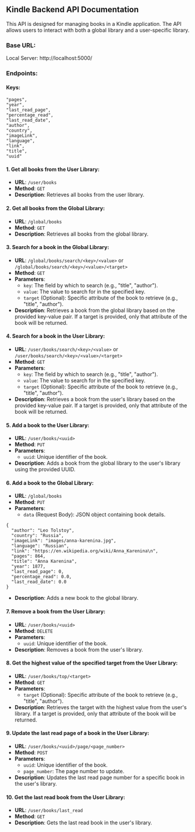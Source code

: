 ## Kindle Backend API Documentation

This API is designed for managing books in a Kindle application. The API allows users to interact with both a global library and a user-specific library.

### Base URL:

Local Server:
http://localhost:5000/

### Endpoints:

#### Keys:

```
"pages",
"year",
"last_read_page",
"percentage_read",
"last_read_date",
"author",
"country",
"imageLink",
"language",
"link",
"title",
"uuid"
```

#### 1. Get all books from the User Library:

- **URL**: `/user/books`
- **Method**: `GET`
- **Description**: Retrieves all books from the user library.

#### 2. Get all books from the Global Library:

- **URL**: `/global/books`
- **Method**: `GET`
- **Description**: Retrieves all books from the global library.

#### 3. Search for a book in the Global Library:

- **URL**: `/global/books/search/<key>/<value>` or `/global/books/search/<key>/<value>/<target>`
- **Method**: `GET`
- **Parameters**:
  - `key`: The field by which to search (e.g., "title", "author").
  - `value`: The value to search for in the specified key.
  - `target` (Optional): Specific attribute of the book to retrieve (e.g., "title", "author").
- **Description**: Retrieves a book from the global library based on the provided key-value pair. If a target is provided, only that attribute of the book will be returned.

#### 4. Search for a book in the User Library:

- **URL**: `/user/books/search/<key>/<value>` or `/user/books/search/<key>/<value>/<target>`
- **Method**: `GET`
- **Parameters**:
  - `key`: The field by which to search (e.g., "title", "author").
  - `value`: The value to search for in the specified key.
  - `target` (Optional): Specific attribute of the book to retrieve (e.g., "title", "author").
- **Description**: Retrieves a book from the user's library based on the provided key-value pair. If a target is provided, only that attribute of the book will be returned.

#### 5. Add a book to the User Library:

- **URL**: `/user/books/<uuid>`
- **Method**: `PUT`
- **Parameters**:
  - `uuid`: Unique identifier of the book.
- **Description**: Adds a book from the global library to the user's library using the provided UUID.

#### 6. Add a book to the Global Library:

- **URL**: `/global/books`
- **Method**: `PUT`
- **Parameters**:
  - `data` (Request Body): JSON object containing book details.

```
{
  "author": "Leo Tolstoy",
  "country": "Russia",
  "imageLink": "images/anna-karenina.jpg",
  "language": "Russian",
  "link": "https://en.wikipedia.org/wiki/Anna_Karenina\n",
  "pages": 864,
  "title": "Anna Karenina",
  "year": 1877,
  "last_read_page": 0,
  "percentage_read": 0.0,
  "last_read_date": 0.0
}
```

- **Description**: Adds a new book to the global library.

#### 7. Remove a book from the User Library:

- **URL**: `/user/books/<uuid>`
- **Method**: `DELETE`
- **Parameters**:
  - `uuid`: Unique identifier of the book.
- **Description**: Removes a book from the user's library.

#### 8. Get the highest value of the specified target from the User Library:

- **URL**: `/user/books/top/<target>`
- **Method**: `GET`
- **Parameters**:
  - `target` (Optional): Specific attribute of the book to retrieve (e.g., "title", "author").
- **Description**: Retrieves the target with the highest value from the user's library. If a target is provided, only that attribute of the book will be returned.

#### 9. Update the last read page of a book in the User Library:

- **URL**: `/user/books/<uuid>/page/<page_number>`
- **Method**: `POST`
- **Parameters**:
  - `uuid`: Unique identifier of the book.
  - `page_number`: The page number to update.
- **Description**: Updates the last read page number for a specific book in the user's library.

#### 10. Get the last read book from the User Library:

- **URL**: `/user/books/last_read`
- **Method**: `GET`
- **Description**: Gets the last read book in the user's library.
